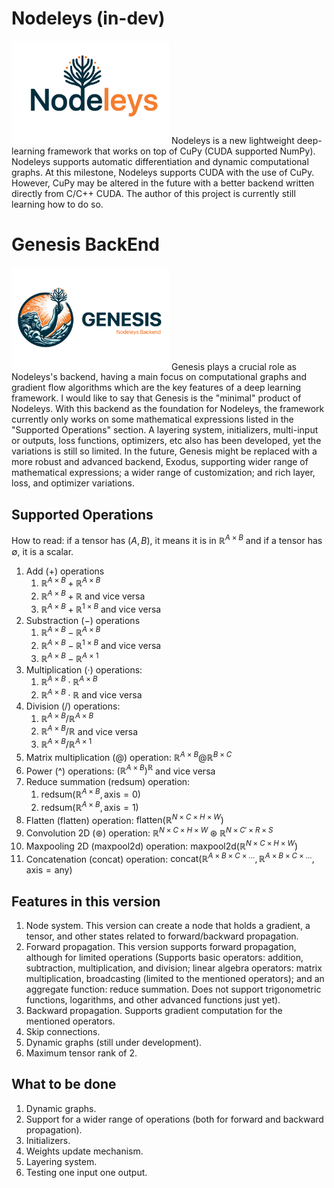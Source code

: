 # Nodeleys (in-dev)
<img src="nodeleys_logo.jpg" alt="Nodeleys Logo" style="width:50%;">
Nodeleys is a new lightweight deep-learning framework that works on top of CuPy (CUDA supported NumPy). Nodeleys supports automatic differentiation and dynamic computational graphs. At this milestone, Nodeleys supports CUDA with the use of CuPy. However, CuPy may be altered in the future with a better backend written directly from C/C++ CUDA. The author of this project is currently still learning how to do so.


# Genesis BackEnd
<img src="genesis_logo.jpg" alt="Genesis Logo" style="width:50%;">
Genesis plays a crucial role as Nodeleys's backend, having a main focus on computational graphs and gradient flow algorithms which are the key features of a deep learning framework. I would like to say that Genesis is the "minimal" product of Nodeleys. With this backend as the foundation for Nodeleys, the framework currently only works on some mathematical expressions listed in the "Supported Operations" section. A layering system, initializers, multi-input or outputs, loss functions, optimizers, etc also has been developed, yet the variations is still so limited. In the future, Genesis might be replaced with a more robust and advanced backend, Exodus, supporting wider range of mathematical expressions; a wider range of customization; and rich layer, loss, and optimizer variations.


## Supported Operations
How to read: if a tensor has $`(A, B)`$, it means it is in $`\mathbb{R}^{A\times B}`$ and if a tensor has $`\emptyset`$, it is a scalar.
1. Add ($`+`$) operations
    1. $`\mathbb{R}^{A\times B} + \mathbb{R}^{A\times B}`$
    2. $`\mathbb{R}^{A\times B} + \mathbb{R}`$ and vice versa
    3. $`\mathbb{R}^{A\times B} + \mathbb{R}^{1\times B}`$ and vice versa
2. Substraction ($`-`$) operations
    1. $`\mathbb{R}^{A\times B} - \mathbb{R}^{A\times B}`$
    2. $`\mathbb{R}^{A\times B} - \mathbb{R}^{1\times B}`$ and vice versa
    3. $`\mathbb{R}^{A\times B} - \mathbb{R}^{A\times 1}`$
3. Multiplication ($`\cdot`$) operations:
    1. $`\mathbb{R}^{A\times B} \cdot \mathbb{R}^{A\times B}`$
    2. $`\mathbb{R}^{A\times B} \cdot \mathbb{R}`$ and vice versa
4. Division ($`/`$) operations:
    1. $`\mathbb{R}^{A\times B} / \mathbb{R}^{A\times B}`$
    2. $`\mathbb{R}^{A\times B} / \mathbb{R}`$ and vice versa
    3. $`\mathbb{R}^{A\times B} / \mathbb{R}^{A\times 1}`$
5. Matrix multiplication ($`@`$) operation: $`\mathbb{R}^{A\times B} @ \mathbb{R}^{B\times C}`$
6. Power (^) operations: $`(\mathbb{R}^{A\times B})^{\mathbb{R}}`$ and vice versa
7. Reduce summation  ($`\text{redsum}`$) operation: 
    1. $`\text{redsum}(\mathbb{R}^{A\times B}, \text{axis}=0)`$
    2. $`\text{redsum}(\mathbb{R}^{A\times B}, \text{axis}=1)`$
8. Flatten ($`\text{flatten}`$) operation: $`\text{flatten}(\mathbb{R}^{N\times C\times H\times W})`$
9. Convolution 2D ($`\circledast`$) operation: $`\mathbb{R}^{N\times C\times H\times W} \circledast \mathbb{R}^{N\times C' \times R \times S}`$
10. Maxpooling 2D ($`\text{maxpool2d}`$) operation: $`\text{maxpool2d}(\mathbb{R}^{N\times C\times H\times W})`$
11. Concatenation ($`\text{concat}`$) operation: $`\text{concat}(\mathbb{R}^{A\times B\times C\times ...}, \mathbb{R}^{A\times B\times C\times ...}, \text{axis}=\text{any})`$

## Features in this version
1. Node system. This version can create a node that holds a gradient, a tensor, and other states related to forward/backward propagation.
2. Forward propagation. This version supports forward propagation, although for limited operations (Supports basic operators: addition, subtraction, multiplication, and division; linear algebra operators: matrix multiplication, broadcasting (limited to the mentioned operators); and an aggregate function: reduce summation. Does not support trigonometric functions, logarithms, and other advanced functions just yet).
3. Backward propagation. Supports gradient computation for the mentioned operators.
4. Skip connections.
5. Dynamic graphs (still under development).
6. Maximum tensor rank of 2.

## What to be done
1. Dynamic graphs.
2. Support for a wider range of operations (both for forward and backward propagation).
3. Initializers.
4. Weights update mechanism.
5. Layering system.
6. Testing one input one output.